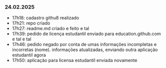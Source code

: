 ### 24.02.2025
- 17h18: cadastro githu8 realizado
- 17h21: repo criado
- 17h27: readme.md criado e feito e tal
- 17h39: pedido de licença estudantil enviado para education.github.com e tal e tal
- 17h46: pedido negado por conta de umas informações incompletas e incorretas (nome). informações atualizadas, enviando outra aplicação estudantil agora
- 17h50: aplicação para licensa estudantil enviada novamente
